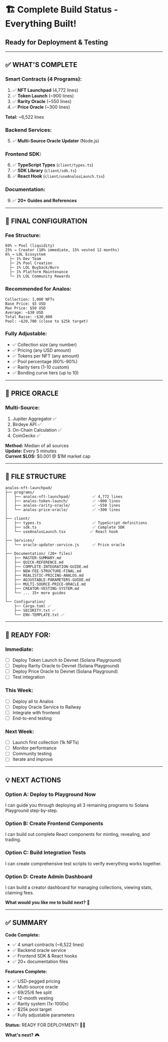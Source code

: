 # 🏗️ **Complete Build Status - Everything Built!**

## **Ready for Deployment & Testing**

---

## ✅ **WHAT'S COMPLETE**

### **Smart Contracts (4 Programs):**
1. ✅ **NFT Launchpad** (4,772 lines)
2. ✅ **Token Launch** (~900 lines)
3. ✅ **Rarity Oracle** (~550 lines)
4. ✅ **Price Oracle** (~300 lines)

**Total:** ~6,522 lines

### **Backend Services:**
5. ✅ **Multi-Source Oracle Updater** (Node.js)

### **Frontend SDK:**
6. ✅ **TypeScript Types** (`client/types.ts`)
7. ✅ **SDK Library** (`client/sdk.ts`)
8. ✅ **React Hook** (`client/useAnalosLaunch.tsx`)

### **Documentation:**
9. ✅ **20+ Guides and References**

---

## 🎯 **FINAL CONFIGURATION**

### **Fee Structure:**
```
69% → Pool (liquidity)
25% → Creator (10% immediate, 15% vested 12 months)
6% → LOL Ecosystem
  ├─ 1% Dev Team
  ├─ 2% Pool Creation
  ├─ 1% LOL Buyback/Burn
  ├─ 1% Platform Maintenance
  └─ 1% LOL Community Rewards
```

### **Recommended for Analos:**
```
Collection: 1,000 NFTs
Base Price: $5 USD
Max Price: $50 USD
Average: ~$30 USD
Total Raise: ~$30,000
Pool: ~$20,700 (close to $25k target)
```

### **Fully Adjustable:**
- ✅ Collection size (any number)
- ✅ Pricing (any USD amount)
- ✅ Tokens per NFT (any amount)
- ✅ Pool percentage (60%-90%)
- ✅ Rarity tiers (1-10 custom)
- ✅ Bonding curve tiers (up to 10)

---

## 🔄 **PRICE ORACLE**

### **Multi-Source:**
1. Jupiter Aggregator ✅
2. Birdeye API ✅
3. On-Chain Calculation ✅
4. CoinGecko ✅

**Method:** Median of all sources  
**Update:** Every 5 minutes  
**Current $LOS:** $0.001 @ $1M market cap

---

## 📂 **FILE STRUCTURE**

```
analos-nft-launchpad/
├── programs/
│   ├── analos-nft-launchpad/          ✅ 4,772 lines
│   ├── analos-token-launch/           ✅ ~900 lines
│   ├── analos-rarity-oracle/          ✅ ~550 lines
│   └── analos-price-oracle/           ✅ ~300 lines
│
├── client/
│   ├── types.ts                       ✅ TypeScript definitions
│   ├── sdk.ts                         ✅ Complete SDK
│   └── useAnalosLaunch.tsx           ✅ React hook
│
├── Services/
│   └── oracle-updater-service.js      ✅ Price oracle
│
├── Documentation/ (20+ files)
│   ├── MASTER-SUMMARY.md
│   ├── QUICK-REFERENCE.md
│   ├── COMPLETE-INTEGRATION-GUIDE.md
│   ├── NEW-FEE-STRUCTURE-FINAL.md
│   ├── REALISTIC-PRICING-ANALOS.md
│   ├── ADJUSTABLE-PARAMETERS-GUIDE.md
│   ├── MULTI-SOURCE-PRICE-ORACLE.md
│   ├── CREATOR-VESTING-SYSTEM.md
│   └── ... 15+ more guides
│
└── Configuration/
    ├── Cargo.toml ✅
    ├── SECURITY.txt ✅
    └── ENV-TEMPLATE.txt ✅
```

---

## 🚀 **READY FOR:**

### **Immediate:**
- [ ] Deploy Token Launch to Devnet (Solana Playground)
- [ ] Deploy Rarity Oracle to Devnet (Solana Playground)
- [ ] Deploy Price Oracle to Devnet (Solana Playground)
- [ ] Test integration

### **This Week:**
- [ ] Deploy all to Analos
- [ ] Deploy Oracle Service to Railway
- [ ] Integrate with frontend
- [ ] End-to-end testing

### **Next Week:**
- [ ] Launch first collection (1k NFTs)
- [ ] Monitor performance
- [ ] Community testing
- [ ] Iterate and improve

---

## 💡 **NEXT ACTIONS**

### **Option A: Deploy to Playground Now**
I can guide you through deploying all 3 remaining programs to Solana Playground step-by-step.

### **Option B: Create Frontend Components**
I can build out complete React components for minting, revealing, and trading.

### **Option C: Build Integration Tests**
I can create comprehensive test scripts to verify everything works together.

### **Option D: Create Admin Dashboard**
I can build a creator dashboard for managing collections, viewing stats, claiming fees.

**What would you like me to build next?** 🎯

---

## ✅ **SUMMARY**

**Code Complete:**
- ✅ 4 smart contracts (~6,522 lines)
- ✅ Backend oracle service
- ✅ Frontend SDK & React hooks
- ✅ 20+ documentation files

**Features Complete:**
- ✅ USD-pegged pricing
- ✅ Multi-source oracle
- ✅ 69/25/6 fee split
- ✅ 12-month vesting
- ✅ Rarity system (1x-1000x)
- ✅ $25k pool target
- ✅ Fully adjustable parameters

**Status:** READY FOR DEPLOYMENT! 🚀✨

**What's next?** 🎮
